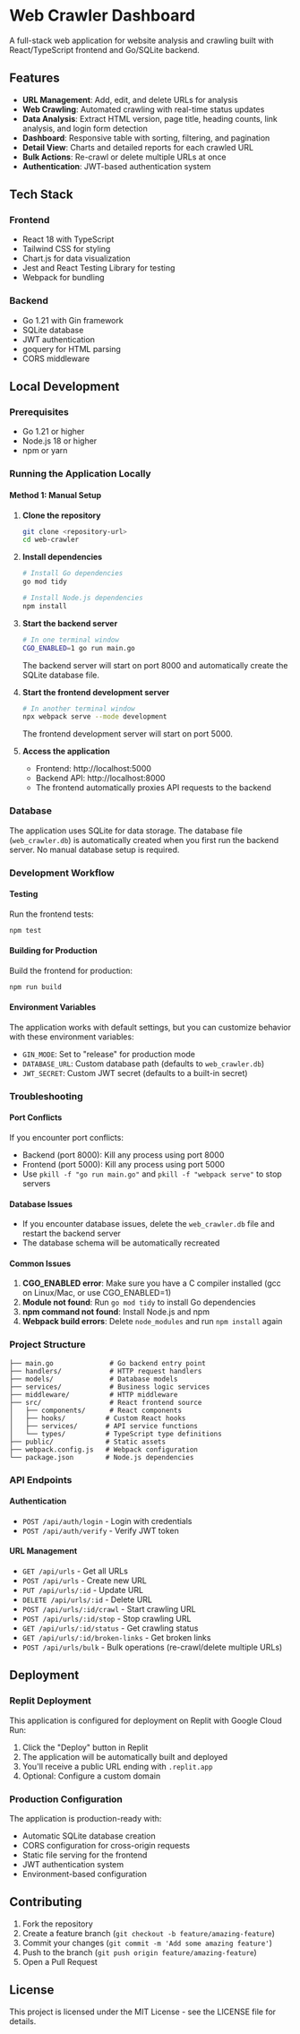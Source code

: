 # Web Crawler Dashboard

A full-stack web application for website analysis and crawling built with React/TypeScript frontend and Go/SQLite backend.

## Features

- **URL Management**: Add, edit, and delete URLs for analysis
- **Web Crawling**: Automated crawling with real-time status updates
- **Data Analysis**: Extract HTML version, page title, heading counts, link analysis, and login form detection
- **Dashboard**: Responsive table with sorting, filtering, and pagination
- **Detail View**: Charts and detailed reports for each crawled URL
- **Bulk Actions**: Re-crawl or delete multiple URLs at once
- **Authentication**: JWT-based authentication system

## Tech Stack

### Frontend
- React 18 with TypeScript
- Tailwind CSS for styling
- Chart.js for data visualization
- Jest and React Testing Library for testing
- Webpack for bundling

### Backend
- Go 1.21 with Gin framework
- SQLite database
- JWT authentication
- goquery for HTML parsing
- CORS middleware

## Local Development

### Prerequisites
- Go 1.21 or higher
- Node.js 18 or higher
- npm or yarn

### Running the Application Locally

#### Method 1: Manual Setup

1. **Clone the repository**
   ```bash
   git clone <repository-url>
   cd web-crawler
   ```

2. **Install dependencies**
   ```bash
   # Install Go dependencies
   go mod tidy
   
   # Install Node.js dependencies
   npm install
   ```

3. **Start the backend server**
   ```bash
   # In one terminal window
   CGO_ENABLED=1 go run main.go
   ```
   The backend server will start on port 8000 and automatically create the SQLite database file.

4. **Start the frontend development server**
   ```bash
   # In another terminal window
   npx webpack serve --mode development
   ```
   The frontend development server will start on port 5000.

5. **Access the application**
   - Frontend: http://localhost:5000
   - Backend API: http://localhost:8000
   - The frontend automatically proxies API requests to the backend

### Database
The application uses SQLite for data storage. The database file (`web_crawler.db`) is automatically created when you first run the backend server. No manual database setup is required.

### Development Workflow

#### Testing
Run the frontend tests:
```bash
npm test
```

#### Building for Production
Build the frontend for production:
```bash
npm run build
```

#### Environment Variables
The application works with default settings, but you can customize behavior with these environment variables:

- `GIN_MODE`: Set to "release" for production mode
- `DATABASE_URL`: Custom database path (defaults to `web_crawler.db`)
- `JWT_SECRET`: Custom JWT secret (defaults to a built-in secret)

### Troubleshooting

#### Port Conflicts
If you encounter port conflicts:
- Backend (port 8000): Kill any process using port 8000
- Frontend (port 5000): Kill any process using port 5000
- Use `pkill -f "go run main.go"` and `pkill -f "webpack serve"` to stop servers

#### Database Issues
- If you encounter database issues, delete the `web_crawler.db` file and restart the backend server
- The database schema will be automatically recreated

#### Common Issues
1. **CGO_ENABLED error**: Make sure you have a C compiler installed (gcc on Linux/Mac, or use CGO_ENABLED=1)
2. **Module not found**: Run `go mod tidy` to install Go dependencies
3. **npm command not found**: Install Node.js and npm
4. **Webpack build errors**: Delete `node_modules` and run `npm install` again

### Project Structure
```
├── main.go              # Go backend entry point
├── handlers/            # HTTP request handlers
├── models/              # Database models
├── services/            # Business logic services
├── middleware/          # HTTP middleware
├── src/                 # React frontend source
│   ├── components/      # React components
│   ├── hooks/          # Custom React hooks
│   ├── services/       # API service functions
│   └── types/          # TypeScript type definitions
├── public/             # Static assets
├── webpack.config.js   # Webpack configuration
└── package.json        # Node.js dependencies
```

### API Endpoints

#### Authentication
- `POST /api/auth/login` - Login with credentials
- `POST /api/auth/verify` - Verify JWT token

#### URL Management
- `GET /api/urls` - Get all URLs
- `POST /api/urls` - Create new URL
- `PUT /api/urls/:id` - Update URL
- `DELETE /api/urls/:id` - Delete URL
- `POST /api/urls/:id/crawl` - Start crawling URL
- `POST /api/urls/:id/stop` - Stop crawling URL
- `GET /api/urls/:id/status` - Get crawling status
- `GET /api/urls/:id/broken-links` - Get broken links
- `POST /api/urls/bulk` - Bulk operations (re-crawl/delete multiple URLs)

## Deployment

### Replit Deployment
This application is configured for deployment on Replit with Google Cloud Run:

1. Click the "Deploy" button in Replit
2. The application will be automatically built and deployed
3. You'll receive a public URL ending with `.replit.app`
4. Optional: Configure a custom domain

### Production Configuration
The application is production-ready with:
- Automatic SQLite database creation
- CORS configuration for cross-origin requests
- Static file serving for the frontend
- JWT authentication system
- Environment-based configuration

## Contributing

1. Fork the repository
2. Create a feature branch (`git checkout -b feature/amazing-feature`)
3. Commit your changes (`git commit -m 'Add some amazing feature'`)
4. Push to the branch (`git push origin feature/amazing-feature`)
5. Open a Pull Request

## License

This project is licensed under the MIT License - see the LICENSE file for details.
